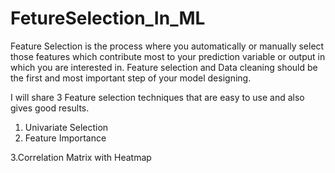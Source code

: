 # FetureSelection_In_ML

Feature Selection is the process where you automatically or manually select those features which contribute most to your 
prediction variable or output in which you are interested in.
Feature selection and Data cleaning should be the first and most important step of your model designing.

I will share 3 Feature selection techniques that are easy to use and also gives good results.
1. Univariate Selection
2. Feature Importance

3.Correlation Matrix with Heatmap

